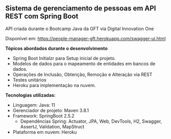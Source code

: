 <h2>Sistema de gerenciamento de pessoas em API REST com Spring Boot</h2>

API criada durante o Bootcamp Java da GFT via Digital Innovation One

Disponível em:
https://people-manager-gft.herokuapp.com/swagger-ui.html

<b>Tópicos abordados durante o desenvolvimento</b>

* Spring Boot Initialzr para Setup inicial de projeto. 
* Modelos de dados para o mapeamento de entidades em bancos de dados.
* Operações de Inclusão, Obtenção, Remoção e Alteração via REST
* Testes unitários
* Heroku para implementação na nuvem.

<b>Tecnologias utilizadas:</b>

* Linguagem: Java: 11
* Gerenciador de projeto: Maven 3.8.1
* Framework: SpringBoot 2.5.2
    * Dependências Spring: Actuator, JPA, Web, DevTools, H2, Swagger, AssertJ, Validation, MapStruct
* Plataforma em nuvem: Heroku